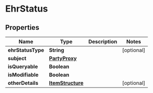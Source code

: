 # EhrStatus

## Properties
Name | Type | Description | Notes
------------ | ------------- | ------------- | -------------
**ehrStatusType** | **String** |  |  [optional]
**subject** | [**PartyProxy**](PartyProxy.md) |  | 
**isQueryable** | **Boolean** |  | 
**isModifiable** | **Boolean** |  | 
**otherDetails** | [**ItemStructure**](ItemStructure.md) |  |  [optional]
